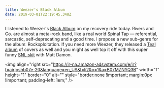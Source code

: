 ```yaml
---
title: Weezer's Black Album
date: 2019-03-01T22:19:45.348Z
---
```

I listened to Weezer's [Black Album](https://amzn.to/2EFxzmG) on my recovery ride today. Rivers and Co. are almost a meta-rock band, like a real world Spinal Tap — referential, sarcastic, self-deprecating and a good time. I propose a new sub-genre for the album: Rockxploitation. If you need more Weezer, they released a [Teal album](https://amzn.to/2Xy4vER) of covers as well and you might as well top it off with this super funny [SNL skit](https://www.youtube.com/watch?v=ab5WvwfLuLM) with Matt Damon. 

<img align="right" src="https://ir-na.amazon-adsystem.com/e/ir?t=airjoshb07e-20&language=en_US&l=li2&o=1&a=B07KKM699Y" width="1" height="1" border="0" alt="" style="border:none !important; margin:0px !important; padding-left: 1em;" />

<img align="right src="https://ir-na.amazon-adsystem.com/e/ir?t=airjoshb07e-20&language=en_US&l=li2&o=1&a=B07MZNYQ3B" width="1" height="1" border="0" alt="" style="border:none !important; margin:0px !important; padding-left: 1em;" />
